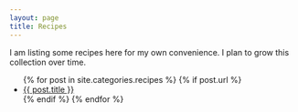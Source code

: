 ```yaml
---
layout: page
title: Recipes
---
```


I am listing some recipes here for my own convenience. I plan to grow this collection over time.

<ul>
  {% for post in site.categories.recipes %}
    {% if post.url %}
        <li><a href="{{ post.url }}">{{ post.title }}</a></li>
    {% endif %}
  {% endfor %}
</ul>
